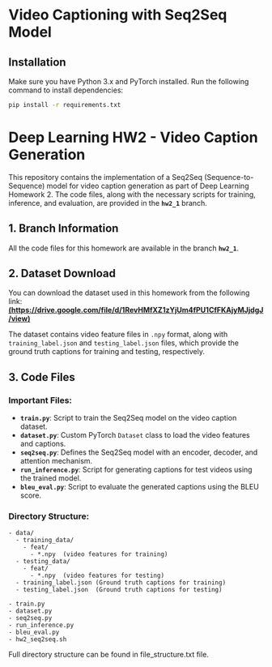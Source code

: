 # Video Captioning with Seq2Seq Model

## Installation
Make sure you have Python 3.x and PyTorch installed. Run the following command to install dependencies:
```bash
pip install -r requirements.txt
```

# **Deep Learning HW2 - Video Caption Generation**

This repository contains the implementation of a Seq2Seq (Sequence-to-Sequence) model for video caption generation as part of Deep Learning Homework 2. The code files, along with the necessary scripts for training, inference, and evaluation, are provided in the **`hw2_1`** branch.

## **1. Branch Information**
All the code files for this homework are available in the branch **`hw2_1`**.

## **2. Dataset Download**
You can download the dataset used in this homework from the following link:
**[(https://drive.google.com/file/d/1RevHMfXZ1zYjUm4fPU1CfFKAjyMJjdgJ/view)](#)**

The dataset contains video feature files in `.npy` format, along with `training_label.json` and `testing_label.json` files, which provide the ground truth captions for training and testing, respectively.

## **3. Code Files**

### **Important Files:**
- **`train.py`**: Script to train the Seq2Seq model on the video caption dataset.
- **`dataset.py`**: Custom PyTorch `Dataset` class to load the video features and captions.
- **`seq2seq.py`**: Defines the Seq2Seq model with an encoder, decoder, and attention mechanism.
- **`run_inference.py`**: Script for generating captions for test videos using the trained model.
- **`bleu_eval.py`**: Script to evaluate the generated captions using the BLEU score.

### **Directory Structure:**
```
- data/
  - training_data/
    - feat/
      - *.npy  (video features for training)
  - testing_data/
    - feat/
      - *.npy  (video features for testing)
  - training_label.json (Ground truth captions for training)
  - testing_label.json  (Ground truth captions for testing)
  
- train.py
- dataset.py
- seq2seq.py
- run_inference.py
- bleu_eval.py
- hw2_seq2seq.sh
```

Full directory structure can be found in file_structure.txt file.
